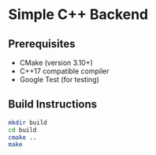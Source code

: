 # Simple C++ Backend

## Prerequisites
- CMake (version 3.10+)
- C++17 compatible compiler
- Google Test (for testing)

## Build Instructions
```bash
mkdir build
cd build
cmake ..
make
